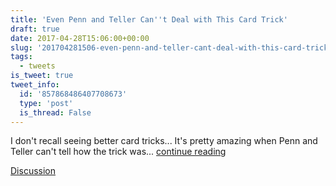 ```yaml
---
title: 'Even Penn and Teller Can''t Deal with This Card Trick'
draft: true
date: 2017-04-28T15:06:00+00:00
slug: '201704281506-even-penn-and-teller-cant-deal-with-this-card-trick'
tags:
  - tweets
is_tweet: true
tweet_info:
  id: '857868486407708673'
  type: 'post'
  is_thread: False
---
```




I don't recall seeing better card tricks... It's pretty amazing when Penn and Teller can't tell how the trick was... [continue reading](urls[0])

[Discussion](https://x.com/sytelus/status/857868486407708673)

